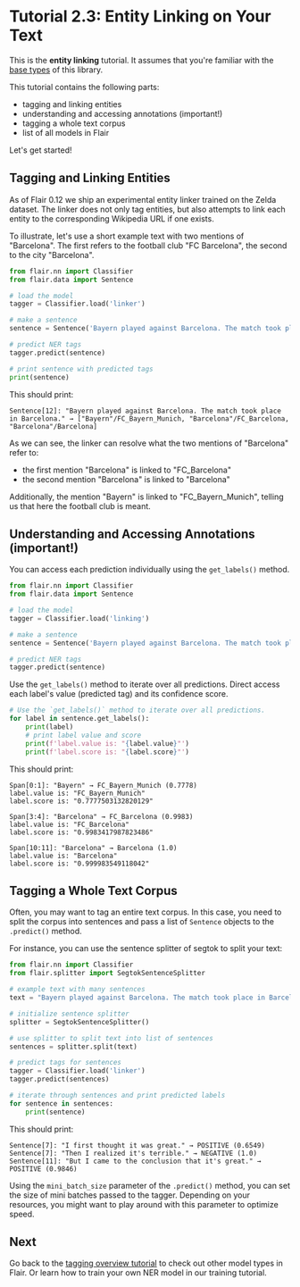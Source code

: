 # Tutorial 2.3: Entity Linking on Your Text

This is the **entity linking** tutorial. It assumes that you're familiar with the
[base types](/resources/docs/TUTORIAL_1_BASICS.md) of this library. 

This tutorial contains the following parts:
* tagging and linking entities  
* understanding and accessing annotations (important!)
* tagging a whole text corpus
* list of all models in Flair

Let's get started!

## Tagging and Linking Entities

As of Flair 0.12 we ship an experimental entity linker trained on the Zelda dataset. The linker does not only
tag entities, but also attempts to link each entity to the corresponding Wikipedia URL if one exists. 

To illustrate, let's use a short example text with two mentions of "Barcelona". The first refers to the football club
"FC Barcelona", the second to the city "Barcelona".

```python
from flair.nn import Classifier
from flair.data import Sentence

# load the model
tagger = Classifier.load('linker')

# make a sentence
sentence = Sentence('Bayern played against Barcelona. The match took place in Barcelona.')

# predict NER tags
tagger.predict(sentence)

# print sentence with predicted tags
print(sentence)
```

This should print:
```console
Sentence[12]: "Bayern played against Barcelona. The match took place in Barcelona." → ["Bayern"/FC_Bayern_Munich, "Barcelona"/FC_Barcelona, "Barcelona"/Barcelona]
```

As we can see, the linker can resolve what the two mentions of "Barcelona" refer to: 
- the first mention "Barcelona" is linked to "FC_Barcelona" 
- the second mention "Barcelona" is linked to "Barcelona"

Additionally, the mention "Bayern" is linked to "FC_Bayern_Munich", telling us that here the football club is meant.



## Understanding and Accessing Annotations (important!)

You can access each prediction individually using the `get_labels()` method. 

```python
from flair.nn import Classifier
from flair.data import Sentence

# load the model
tagger = Classifier.load('linking')

# make a sentence
sentence = Sentence('Bayern played against Barcelona. The match took place in Barcelona.')

# predict NER tags
tagger.predict(sentence)
```

Use the `get_labels()` method to iterate over all predictions. Direct access each label's value (predicted tag)
and its confidence score.

```python
# Use the `get_labels()` method to iterate over all predictions. 
for label in sentence.get_labels():
    print(label)
    # print label value and score
    print(f'label.value is: "{label.value}"')
    print(f'label.score is: "{label.score}"')
```

This should print:

```console
Span[0:1]: "Bayern" → FC_Bayern_Munich (0.7778)
label.value is: "FC_Bayern_Munich"
label.score is: "0.7777503132820129"

Span[3:4]: "Barcelona" → FC_Barcelona (0.9983)
label.value is: "FC_Barcelona"
label.score is: "0.9983417987823486"

Span[10:11]: "Barcelona" → Barcelona (1.0)
label.value is: "Barcelona"
label.score is: "0.999983549118042"
```


## Tagging a Whole Text Corpus

Often, you may want to tag an entire text corpus. In this case, you need to split the corpus into sentences and pass a
list of `Sentence` objects to the `.predict()` method.

For instance, you can use the sentence splitter of segtok to split your text:

```python
from flair.nn import Classifier
from flair.splitter import SegtokSentenceSplitter

# example text with many sentences
text = "Bayern played against Barcelona. The match took place in Barcelona."

# initialize sentence splitter
splitter = SegtokSentenceSplitter()

# use splitter to split text into list of sentences
sentences = splitter.split(text)

# predict tags for sentences
tagger = Classifier.load('linker')
tagger.predict(sentences)

# iterate through sentences and print predicted labels
for sentence in sentences:
    print(sentence)
```

This should print: 

```console
Sentence[7]: "I first thought it was great." → POSITIVE (0.6549)
Sentence[7]: "Then I realized it's terrible." → NEGATIVE (1.0)
Sentence[11]: "But I came to the conclusion that it's great." → POSITIVE (0.9846)
```

Using the `mini_batch_size` parameter of the `.predict()` method, you can set the size of mini batches passed to the
tagger. Depending on your resources, you might want to play around with this parameter to optimize speed.

## Next

Go back to the [tagging overview tutorial](/resources/docs/TUTORIAL_TAGGING_OVERVIEW.md) to check out other model types in Flair. Or learn how to train your own NER model in our training tutorial.
